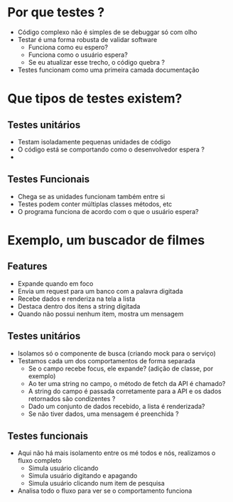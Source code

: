 # Por que testes ?
- Código complexo não é simples de se debuggar só com olho
- Testar é uma forma robusta de validar software
  - Funciona como eu espero?
  - Funciona como o usuário espera?
  - Se eu atualizar esse trecho, o código quebra ?
- Testes funcionam como uma primeira camada documentação

# Que tipos de testes existem? 
## Testes unitários
  - Testam isoladamente pequenas unidades de código
  - O código está se comportando como o desenvolvedor espera ?
  - 
## Testes Funcionais
  - Chega se as unidades funcionam também entre si
  - Testes podem conter múltiplas classes métodos, etc
  - O programa funciona de acordo com o que o usuário espera?

# Exemplo, um buscador de filmes
## Features
- Expande quando em foco
- Envia um request para um banco com a palavra digitada
- Recebe dados e renderiza na tela a lista 
- Destaca dentro dos itens a string digitada
- Quando não possui nenhum item, mostra um mensagem
  
## Testes unitários
- Isolamos só o componente de busca (criando mock para o serviço)
- Testamos cada um dos comportamentos de forma separada
  - Se o campo recebe focus, ele expande? (adição de classe, por exemplo)
  - Ao ter uma string no campo, o método de fetch da API é chamado?
  - A string do campo é passada corretamente para a API e os dados retornados são condizentes ?
  - Dado um conjunto de dados recebido, a lista é renderizada?
  - Se não tiver dados, uma mensagem é preenchida ?

## Testes funcionais
- Aqui não há mais isolamento entre os mé todos e nós, realizamos o fluxo completo
  - Simula usuário clicando
  - Simula usuário digitando e apagando
  - Simula usuário clicando num item de pesquisa
- Analisa todo o fluxo para ver se o comportamento funciona 